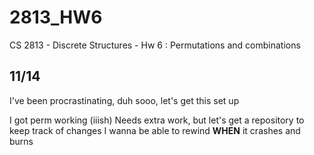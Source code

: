 # 2813_HW6
CS 2813 - Discrete Structures - Hw 6 : Permutations and combinations


## 11/14
I've been procrastinating, duh
sooo, let's get this set up

I got perm working (iiish)
Needs extra work, but let's get a repository to keep track of changes
I wanna be able to rewind **WHEN** it crashes and burns

